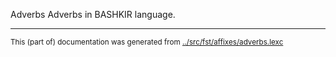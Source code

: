 Adverbs
Adverbs in BASHKIR language.









* * *
<small>This (part of) documentation was generated from [../src/fst/affixes/adverbs.lexc](http://github.com/giellalt/lang-bak/blob/main/../src/fst/affixes/adverbs.lexc)</small>
